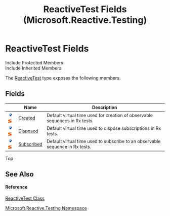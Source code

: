 ﻿---
title: ReactiveTest Fields (Microsoft.Reactive.Testing)
TOCTitle: ReactiveTest Fields
ms:assetid: Fields.T:Microsoft.Reactive.Testing.ReactiveTest
ms:mtpsurl: https://msdn.microsoft.com/en-us/library/microsoft.reactive.testing.reactivetest_fields(v=VS.103)
ms:contentKeyID: 36069974
ms.date: 06/28/2011
mtps_version: v=VS.103
---

# ReactiveTest Fields

Include Protected Members  
Include Inherited Members  

The [ReactiveTest](hh229546\(v=vs.103\).md) type exposes the following members.

## Fields

<table>
<thead>
<tr class="header">
<th> </th>
<th>Name</th>
<th>Description</th>
</tr>
</thead>
<tbody>
<tr class="odd">
<td><img src="images\Hh314728.pubfield(en-us,VS.103).gif" title="Public field" alt="Public field" /><img src="images\Hh244319.static(en-us,VS.103).gif" title="Static member" alt="Static member" /></td>
<td><a href="hh229442(v=vs.103).md">Created</a></td>
<td>Default virtual time used for creation of observable sequences in Rx tests.</td>
</tr>
<tr class="even">
<td><img src="images\Hh314728.pubfield(en-us,VS.103).gif" title="Public field" alt="Public field" /><img src="images\Hh244319.static(en-us,VS.103).gif" title="Static member" alt="Static member" /></td>
<td><a href="hh229580(v=vs.103).md">Disposed</a></td>
<td>Default virtual time used to dispose subscriptions in Rx tests.</td>
</tr>
<tr class="odd">
<td><img src="images\Hh314728.pubfield(en-us,VS.103).gif" title="Public field" alt="Public field" /><img src="images\Hh244319.static(en-us,VS.103).gif" title="Static member" alt="Static member" /></td>
<td><a href="hh212026(v=vs.103).md">Subscribed</a></td>
<td>Default virtual time used to subscribe to an observable sequence in Rx tests.</td>
</tr>
</tbody>
</table>

Top

## See Also

#### Reference

[ReactiveTest Class](hh229546\(v=vs.103\).md)

[Microsoft.Reactive.Testing Namespace](hh212009\(v=vs.103\).md)

